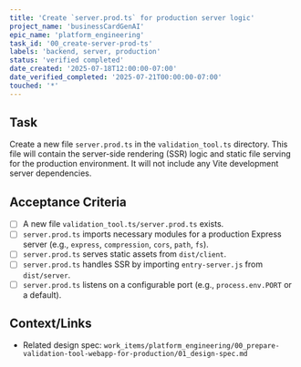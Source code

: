 ```yaml
---
title: 'Create `server.prod.ts` for production server logic'
project_name: 'businessCardGenAI'
epic_name: 'platform_engineering'
task_id: '00_create-server-prod-ts'
labels: 'backend, server, production'
status: 'verified completed'
date_created: '2025-07-18T12:00:00-07:00'
date_verified_completed: '2025-07-21T00:00:00-07:00'
touched: '*'
---
```


## Task

Create a new file `server.prod.ts` in the `validation_tool.ts` directory. This file will contain the server-side rendering (SSR) logic and static file serving for the production environment. It will not include any Vite development server dependencies.

## Acceptance Criteria

- [ ] A new file `validation_tool.ts/server.prod.ts` exists.
- [ ] `server.prod.ts` imports necessary modules for a production Express server (e.g., `express`, `compression`, `cors`, `path`, `fs`).
- [ ] `server.prod.ts` serves static assets from `dist/client`.
- [ ] `server.prod.ts` handles SSR by importing `entry-server.js` from `dist/server`.
- [ ] `server.prod.ts` listens on a configurable port (e.g., `process.env.PORT` or a default).

## Context/Links

- Related design spec: `work_items/platform_engineering/00_prepare-validation-tool-webapp-for-production/01_design-spec.md`
